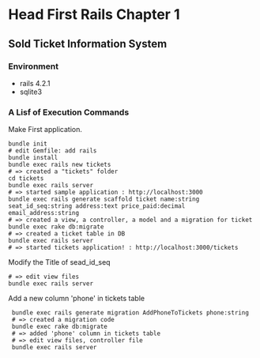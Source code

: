 # Head First Rails Chapter 1
## Sold Ticket Information System
### Environment
- rails 4.2.1
- sqlite3

### A Lisf of Execution Commands
Make First application.
```
bundle init
# edit Gemfile: add rails
bundle install
bundle exec rails new tickets
# => created a "tickets" folder
cd tickets
bundle exec rails server
# => started sample application : http://localhost:3000
bundle exec rails generate scaffold ticket name:string seat_id_seq:string address:text price_paid:decimal email_address:string
# => created a view, a controller, a model and a migration for ticket
bundle exec rake db:migrate
# => created a ticket table in DB
bundle exec rails server
# => started tickets application! : http://localhost:3000/tickets
```

Modify the Title of sead_id_seq
```
# => edit view files
bundle exec rails server
```

Add a new column 'phone' in tickets table
```
 bundle exec rails generate migration AddPhoneToTickets phone:string
 # => created a migration code
 bundle exec rake db:migrate
 # => added 'phone' column in tickets table
 # => edit view files, controller file
 bundle exec rails server
 ```